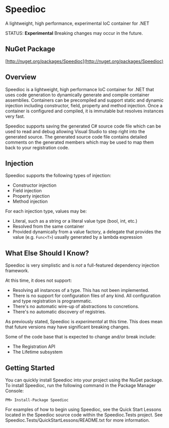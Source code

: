 # Speedioc #

A lightweight, high performance, experimental IoC container for .NET

STATUS: **Experimental**
Breaking changes may occur in the future.

NuGet Package
-------------

[http://nuget.org/packages/Speedioc](http://nuget.org/packages/Speedioc)


Overview
--------

Speedioc is a lightweight, high performance IoC container for .NET 
that uses code generation to dynamically generate and compile container 
assemblies. Containers can be precompiled and support static and dynamic 
injection including constructor, field, property and method injection. 
Once a container is configured and compiled, it is immutable but 
resolves instances very fast.

Speedioc supports saving the generated C# source code file which can be 
used to read and debug allowing Visual Studio to step right into the 
generated source. The generated source code file contains detailed 
comments on the generated members which may be used to map them back to 
your registration code.


Injection
---------

Speedioc supports the following types of injection:

- Constructor injection
- Field injection
- Property injection
- Method injection

For each injection type, values may be:

- Literal, such as a string or a literal value type (bool, int, etc.)
- Resolved from the same container
- Provided dynamically from a value factory, a delegate that provides 
  the value (e.g. `Func<T>`) usually generated by a lambda expression


What Else Should I Know?
------------------------

Speedioc is very simplistic and is *not* a full-featured dependency 
injection framework. 

At this time, it does not support:

- Resolving all instances of a type. This has not been implemented.
- There is no support for configuration files of any kind. 
  All configuration and type registration is programmatic.
- There's no automatic wire-up of abstractions to concretions.
- There's no automatic discovery of registries.

As previously stated, Speedioc is *experimental* at this time. 
This does mean that future versions may have significant breaking changes. 

Some of the code base that is expected to change and/or break include:

- The Registration API
- The Lifetime subsystem


Getting Started
---------------

You can quickly install Speedioc into your project using the NuGet package.
To install Speedioc, run the following command in the Package Manager Console:

`PM> Install-Package Speedioc`

For examples of how to begin using Speedioc, see the Quick Start Lessons 
located in the Speedioc source code within the Speedioc.Tests project.
See Speedioc.Tests/QuickStartLessons/README.txt for more information.
